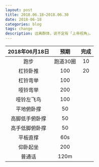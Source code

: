 ```yaml
---
layout: post
title: 2018.06.18~2018.06.30
date: 2018-06-18
categories: blog
tags: change
description: 远离群体，说不定有「上帝视角」。
---
```


|2018年06月18日|预期|完成|
|:----:|:----:|:----:|
|跑步|跑道30圈|10|
|杠铃卧推|100|20|
|杠铃弯举|100||
|哑铃弯举|200||
|哑铃左飞鸟|100||
|平地俯卧撑|50||
|高脚低手俯卧撑|50||
|高手低脚俯卧撑|50||
|平板直撑|60s||
|仰卧起坐|200||
|普通话|120m||
